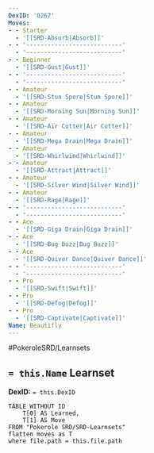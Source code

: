 ```yaml
---
DexID: '0267'
Moves:
- - Starter
  - '[[SRD-Absorb|Absorb]]'
- - '---------------------------'
  - '---------------------------'
- - Beginner
  - '[[SRD-Gust|Gust]]'
- - '---------------------------'
  - '---------------------------'
- - Amateur
  - '[[SRD-Stun Spore|Stun Spore]]'
- - Amateur
  - '[[SRD-Morning Sun|Morning Sun]]'
- - Amateur
  - '[[SRD-Air Cutter|Air Cutter]]'
- - Amateur
  - '[[SRD-Mega Drain|Mega Drain]]'
- - Amateur
  - '[[SRD-Whirlwind|Whirlwind]]'
- - Amateur
  - '[[SRD-Attract|Attract]]'
- - Amateur
  - '[[SRD-Silver Wind|Silver Wind]]'
- - Amateur
  - '[[SRD-Rage|Rage]]'
- - '---------------------------'
  - '---------------------------'
- - Ace
  - '[[SRD-Giga Drain|Giga Drain]]'
- - Ace
  - '[[SRD-Bug Buzz|Bug Buzz]]'
- - Ace
  - '[[SRD-Quiver Dance|Quiver Dance]]'
- - '---------------------------'
  - '---------------------------'
- - Pro
  - '[[SRD-Swift|Swift]]'
- - Pro
  - '[[SRD-Defog|Defog]]'
- - Pro
  - '[[SRD-Captivate|Captivate]]'
Name: Beautifly
---
```


#PokeroleSRD/Learnsets

## `= this.Name` Learnset

**DexID:** `= this.DexID`

```dataview
TABLE WITHOUT ID
    T[0] AS Learned,
    T[1] AS Move
FROM "Pokerole SRD/SRD-Learnsets"
flatten moves as T
where file.path = this.file.path
```
